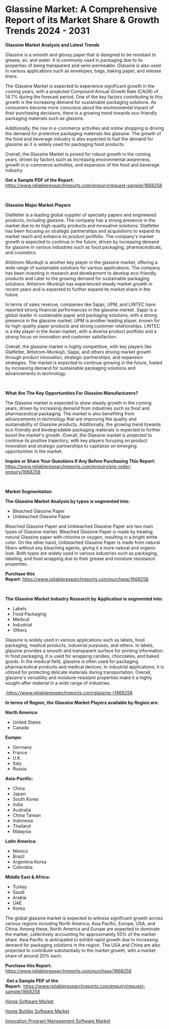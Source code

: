 <p><h1>Glassine Market: A Comprehensive Report of its Market Share & Growth Trends 2024 - 2031</h1></p><p><strong>Glassine Market Analysis and Latest Trends</strong></p>
<p><p>Glassine is a smooth and glossy paper that is designed to be resistant to grease, air, and water. It is commonly used in packaging due to its properties of being transparent and semi-permeable. Glassine is also used in various applications such as envelopes, bags, baking paper, and release liners.</p><p>The Glassine Market is expected to experience significant growth in the coming years, with a projected Compound Annual Growth Rate (CAGR) of 14.7% during the forecast period. One of the key factors contributing to this growth is the increasing demand for sustainable packaging solutions. As consumers become more conscious about the environmental impact of their purchasing decisions, there is a growing trend towards eco-friendly packaging materials such as glassine.</p><p>Additionally, the rise in e-commerce activities and online shopping is driving the demand for protective packaging materials like glassine. The growth of the food and beverage industry is also expected to fuel the demand for glassine as it is widely used for packaging food products.</p><p>Overall, the Glassine Market is poised for robust growth in the coming years, driven by factors such as increasing environmental awareness, growth in e-commerce activities, and expansion of the food and beverage industry.</p></p>
<p><strong>Get a Sample PDF of the Report:&nbsp;</strong> <a href="https://www.reliableresearchreports.com/enquiry/request-sample/1668258">https://www.reliableresearchreports.com/enquiry/request-sample/1668258</a></p>
<p>&nbsp;</p>
<p><strong>Glassine Major Market Players</strong></p>
<p><p>Glatfelter is a leading global supplier of specialty papers and engineered products, including glassine. The company has a strong presence in the market due to its high-quality products and innovative solutions. Glatfelter has been focusing on strategic partnerships and acquisitions to expand its market reach and enhance its product portfolio. The company's market growth is expected to continue in the future, driven by increasing demand for glassine in various industries such as food packaging, pharmaceuticals, and cosmetics.</p><p>Ahlstrom-Munksjö is another key player in the glassine market, offering a wide range of sustainable solutions for various applications. The company has been investing in research and development to develop eco-friendly products and cater to the growing demand for sustainable packaging solutions. Ahlstrom-Munksjö has experienced steady market growth in recent years and is expected to further expand its market share in the future.</p><p>In terms of sales revenue, companies like Sappi, UPM, and LINTEC have reported strong financial performances in the glassine market. Sappi is a global leader in sustainable paper and packaging solutions, with a strong presence in the glassine market. UPM is another leading player, known for its high-quality paper products and strong customer relationships. LINTEC is a key player in the Asian market, with a diverse product portfolio and a strong focus on innovation and customer satisfaction.</p><p>Overall, the glassine market is highly competitive, with key players like Glatfelter, Ahlstrom-Munksjö, Sappi, and others driving market growth through product innovation, strategic partnerships, and expansion strategies. The market is expected to continue growing in the future, fueled by increasing demand for sustainable packaging solutions and advancements in technology.</p></p>
<p>&nbsp;</p>
<p><strong>What Are The Key Opportunities For Glassine Manufacturers?</strong></p>
<p><p>The Glassine market is expected to show steady growth in the coming years, driven by increasing demand from industries such as food and pharmaceutical packaging. The market is also benefiting from advancements in technology that are improving the quality and sustainability of Glassine products. Additionally, the growing trend towards eco-friendly and biodegradable packaging materials is expected to further boost the market's growth. Overall, the Glassine market is projected to continue its positive trajectory, with key players focusing on product innovation and strategic partnerships to capitalize on emerging opportunities in the market.</p></p>
<p><strong>Inquire or Share Your Questions If Any Before Purchasing This Report:</strong> <a href="https://www.reliableresearchreports.com/enquiry/pre-order-enquiry/1668258">https://www.reliableresearchreports.com/enquiry/pre-order-enquiry/1668258</a></p>
<p>&nbsp;</p>
<p><strong>Market Segmentation</strong></p>
<p><strong>The Glassine Market Analysis by types is segmented into:</strong></p>
<p><ul><li>Bleached Glassine Paper</li><li>Unbleached Glassine Paper</li></ul></p>
<p><p>Bleached Glassine Paper and Unbleached Glassine Paper are two main types of Glassine market. Bleached Glassine Paper is made by treating natural Glassine paper with chlorine or oxygen, resulting in a bright white color. On the other hand, Unbleached Glassine Paper is made from natural fibers without any bleaching agents, giving it a more natural and organic look. Both types are widely used in various industries such as packaging, labeling, and food wrapping due to their grease and moisture resistance properties.</p></p>
<p><strong>Purchase this Report:&nbsp;</strong><a href="https://www.reliableresearchreports.com/purchase/1668258">https://www.reliableresearchreports.com/purchase/1668258</a></p>
<p>&nbsp;</p>
<p><strong>The Glassine Market Industry Research by Application is segmented into:</strong></p>
<p><ul><li>Labels</li><li>Food Packaging</li><li>Medical</li><li>Industrial</li><li>Others</li></ul></p>
<p><p>Glassine is widely used in various applications such as labels, food packaging, medical products, industrial purposes, and others. In labels, glassine provides a smooth and transparent surface for printing information. In food packaging, it is used for wrapping candies, chocolates, and baked goods. In the medical field, glassine is often used for packaging pharmaceutical products and medical devices. In industrial applications, it is utilized for protecting delicate materials during transportation. Overall, glassine's versatility and moisture-resistant properties make it a highly sought-after material in a wide range of industries.</p></p>
<p><a href="https://www.reliableresearchreports.com/glassine-r1668258">&nbsp;https://www.reliableresearchreports.com/glassine-r1668258</a></p>
<p><strong>In terms of Region, the Glassine Market Players available by Region are:</strong></p>
<p>
    <p> <strong> North America: </strong>
        <ul>
            <li>United States</li>
            <li>Canada</li>
        </ul>
        </p> 
    <p> <strong> Europe: </strong>
        <ul>
            <li>Germany</li>
            <li>France</li>
            <li>U.K.</li>
            <li>Italy</li>
            <li>Russia</li>
        </ul>
        </p> 
    <p> <strong> Asia-Pacific: </strong>
        <ul>
            <li>China</li>
            <li>Japan</li>
            <li>South Korea</li>
            <li>India</li>
            <li>Australia</li>
            <li>China Taiwan</li>
            <li>Indonesia</li>
            <li>Thailand</li>
            <li>Malaysia</li>
        </ul>
        </p> 
    <p> <strong> Latin America: </strong>
        <ul>
            <li>Mexico</li>
            <li>Brazil</li>
            <li>Argentina Korea</li>
            <li>Colombia</li>
        </ul>
        </p> 
    <p> <strong> Middle East & Africa: </strong>
        <ul>
            <li>Turkey</li>
            <li>Saudi</li>
            <li>Arabia</li>
            <li>UAE</li>
            <li>Korea</li>
        </ul>
    </p>
    </p>
<p><p>The global glassine market is expected to witness significant growth across various regions including North America, Asia Pacific, Europe, USA, and China. Among these, North America and Europe are expected to dominate the market, collectively accounting for approximately 50% of the market share. Asia Pacific is anticipated to exhibit rapid growth due to increasing demand for packaging solutions in the region. The USA and China are also projected to contribute substantially to the market growth, with a market share of around 20% each.</p></p>
<p><strong>Purchase this Report: </strong><a href="https://www.reliableresearchreports.com/purchase/1668258">https://www.reliableresearchreports.com/purchase/1668258</a></p>
<p>&nbsp;<strong>Get a Sample PDF of the Report:&nbsp;&nbsp;</strong><a href="https://www.reliableresearchreports.com/enquiry/request-sample/1668258">https://www.reliableresearchreports.com/enquiry/request-sample/1668258</a></p>
<p><strong></strong></p>
<p><p><a href="https://www.linkedin.com/pulse/horse-software-market-share-evolution-growth-trends-2024-2031-r0z8e">Horse Software Market</a></p><p><a href="https://www.linkedin.com/pulse/home-builder-software-market-report-reveals-latest-trends-growth-51kge">Home Builder Software Market</a></p><p><a href="https://www.linkedin.com/pulse/innovation-program-management-software-market-furnishes-information-uckie">Innovation Program Management Software Market</a></p></p>